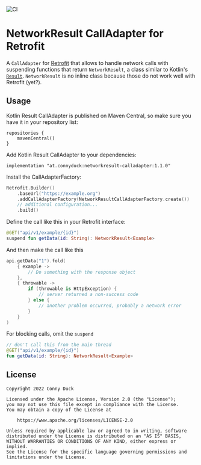 ![CI](https://github.com/connyduck/networkresult-calladapter/actions/workflows/main.yml/badge.svg?branch=main)

# NetworkResult CallAdapter for Retrofit

A `CallAdapter` for [Retrofit](https://github.com/square/retrofit) that allows to handle network calls with suspending functions that return `NetworkResult`, a class similar to Kotlin's [`Result`](https://kotlinlang.org/api/latest/jvm/stdlib/kotlin/-result/).
`NetworkResult` is no inline class because those do not work well with Retrofit (yet?).

## Usage

Kotlin Result CallAdapter is published on Maven Central, so make sure you have it in your repository list:

```
repositories {
    mavenCentral()
}
```

Add Kotlin Result CallAdapter to your dependencies:

```
implementation "at.connyduck:networkresult-calladapter:1.1.0"
```

Install the CallAdapterFactory:

```Kotlin
Retrofit.Builder()
    .baseUrl("https://example.org")
    .addCallAdapterFactory(NetworkResultCallAdapterFactory.create())
    // additional configuration...
    .build()
```

Define the call like this in your Retrofit interface:

```Kotlin
@GET("api/v1/example/{id}")
suspend fun getData(id: String): NetworkResult<Example>
```

And then make the call like this

```Kotlin
api.getData("1").fold(
    { example ->
        // Do something with the response object
    },
    { throwable ->
        if (throwable is HttpException) {
            // server returned a non-success code
        } else {
            // another problem occurred, probably a network error
        }
    }
)
```

For blocking calls, omit the `suspend`

```Kotlin
// don't call this from the main thread
@GET("api/v1/example/{id}")
fun getData(id: String): NetworkResult<Example>
```

## License

```
Copyright 2022 Conny Duck

Licensed under the Apache License, Version 2.0 (the "License");
you may not use this file except in compliance with the License.
You may obtain a copy of the License at

    https://www.apache.org/licenses/LICENSE-2.0

Unless required by applicable law or agreed to in writing, software
distributed under the License is distributed on an "AS IS" BASIS,
WITHOUT WARRANTIES OR CONDITIONS OF ANY KIND, either express or implied.
See the License for the specific language governing permissions and
limitations under the License.
```
